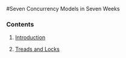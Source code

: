 #Seven Concurrency Models in Seven Weeks
### Contents

1. [Introduction](Introduction.md)

2. [Treads and Locks](part-1.md)


